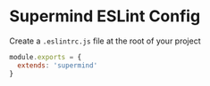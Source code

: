 # Supermind ESLint Config

Create a `.eslintrc.js` file at the root of your project

```js
module.exports = {
  extends: 'supermind'
}
```
